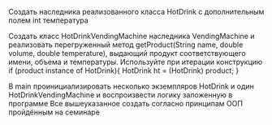 Создать наследника реализованного класса HotDrink
с дополнительным полем int температура

Создать класс HotDrinkVendingMachine наследника VendingMachine
и реализовать перегруженный метод getProduct(String name,
double volume, double temperature), выдающий продукт
соответствующего имени, объема и температуры. 
Используйте при итерации конструкцию 
if
(product instance of HotDrink){ HotDrink ht = (HotDrink) product; }

В main проинициализировать несколько экземпляров HotDrink
и один HotDrinkVendingMachine и воспроизвести логику заложенную в программе
Все вышеуказанное создать согласно принципам ООП пройдённым на семинаре